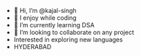 - 👋 Hi, I’m @kajal-singh
- 👀 I enjoy while coding
- 🌱 I’m currently learning DSA
- 💞️ I’m looking to collaborate on any project
- Interested in exploring new languages
- HYDERABAD

<!---
kajal-singh1/kajal-singh1 is a ✨ special ✨ repository because its `README.md` (this file) appears on your GitHub profile.
You can click the Preview link to take a look at your changes.
--->
